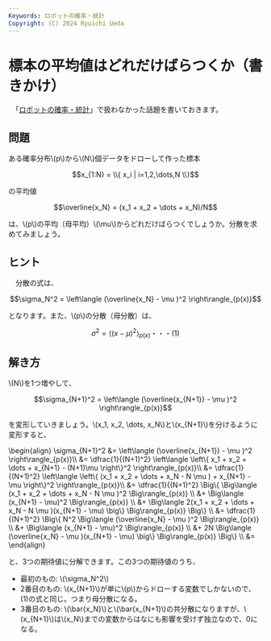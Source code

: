 ```yaml
---
Keywords: ロボットの確率・統計
Copyright: (C) 2024 Ryuichi Ueda
---
```


# 標本の平均値はどれだけばらつくか（書きかけ）


　「[ロボットの確率・統計](https://amzn.to/4eYBEk4)」で扱わなかった話題を書いておきます。

## 問題

ある確率分布\\(p\\)から\\(N\\)個データをドローして作った標本

$$x_{1:N} = \\{ x_i | i=1,2,\dots,N \\}$$

の平均値

$$\overline{x_N} = (x_1 + x_2 + \dots + x_N)/N$$


は、\\(p\\)の平均（母平均）\\(\mu\\)からどれだけばらつくでしょうか。分散を求めてみましょう。

## ヒント


　分散の式は、


$$\sigma_N^2 = \left\langle (\overline{x_N} - \mu )^2 \right\rangle_{p(x)}$$

となります。また、\\(p\\)の分散（母分散）は、

$$\sigma^2 = \left\langle (x - \mu )^2 \right\rangle_{p(x)}\text{・・・(1)}$$

## 解き方

\\(N\\)を1つ増やして、

$$\sigma_{N+1}^2 = \left\langle (\overline{x_{N+1}} - \mu )^2 \right\rangle_{p(x)}$$

を変形していきましょう。\\(x_1, x_2, \dots, x_N\\)と\\(x_{N+1}\\)を分けるように変形すると、

\begin{align}
\sigma_{N+1}^2 &= \left\langle (\overline{x_{N+1}} - \mu )^2 \right\rangle_{p(x)}\\\\
&= \dfrac{1}{(N+1)^2} \left\langle \left\\{ x_1 + x_2 + \dots + x_{N+1} - (N+1)\mu \right\\}^2  \right\rangle_{p(x)}\\\\
&= \dfrac{1}{(N+1)^2} \left\langle \left\\{ (x_1 + x_2 + \dots + x_N - N \mu ) + x_{N+1} - \mu \right\\}^2 \right\rangle_{p(x)}\\\\
&= \dfrac{1}{(N+1)^2} \Big\\{ \Big\langle (x_1 + x_2 + \dots + x_N - N \mu )^2 \Big\rangle_{p(x)} \\\\
&+ \Big\langle (x_{N+1} - \mu)^2 \Big\rangle_{p(x)} \\\\
&+ \Big\langle 2(x_1 + x_2 + \dots + x_N - N \mu )(x_{N+1} - \mu) \big\\} \Big\rangle_{p(x)} \Big\\} \\\\
&= \dfrac{1}{(N+1)^2} \Big\\{ N^2 \Big\langle (\overline{x_N} - \mu )^2 \Big\rangle_{p(x)} \\\\
&+ \Big\langle (x_{N+1} - \mu)^2 \Big\rangle_{p(x)} \\\\
&+ 2N \Big\langle (\overline{x_N} -  \mu )(x_{N+1} - \mu) \big\\} \Big\rangle_{p(x)} \Big\\} \\\\
&= 
\end{align}

と、3つの期待値に分解できます。この3つの期待値のうち、

* 最初のもの: \\(\sigma_N^2\\)
* 2番目のもの: \\(x_{N+1}\\)が単に\\(p\\)からドローする変数でしかないので、(1)の式と同じ。つまり母分散になる。
* 3番目のもの: \\(\bar{x_N}\\)と\\(\bar{x_{N+1}\\)の共分散になりますが、\\(x_{N+1}\\)は\\(x_N\\)までの変数からはなにも影響を受けず独立なので、0になる。

